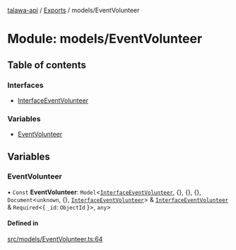 [talawa-api](../README.md) / [Exports](../modules.md) / models/EventVolunteer

# Module: models/EventVolunteer

## Table of contents

### Interfaces

- [InterfaceEventVolunteer](../interfaces/models_EventVolunteer.InterfaceEventVolunteer.md)

### Variables

- [EventVolunteer](models_EventVolunteer.md#eventvolunteer)

## Variables

### EventVolunteer

• `Const` **EventVolunteer**: `Model`\<[`InterfaceEventVolunteer`](../interfaces/models_EventVolunteer.InterfaceEventVolunteer.md), \{\}, \{\}, \{\}, `Document`\<`unknown`, \{\}, [`InterfaceEventVolunteer`](../interfaces/models_EventVolunteer.InterfaceEventVolunteer.md)\> & [`InterfaceEventVolunteer`](../interfaces/models_EventVolunteer.InterfaceEventVolunteer.md) & `Required`\<\{ `_id`: `ObjectId`  \}\>, `any`\>

#### Defined in

[src/models/EventVolunteer.ts:64](https://github.com/PalisadoesFoundation/talawa-api/blob/636e51c/src/models/EventVolunteer.ts#L64)

